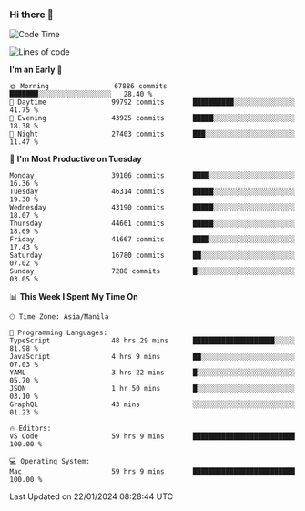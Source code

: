 ### Hi there 👋

<!--START_SECTION:waka-->
![Code Time](http://img.shields.io/badge/Code%20Time-4%2C772%20hrs%2033%20mins-blue)

![Lines of code](https://img.shields.io/badge/From%20Hello%20World%20I%27ve%20Written-108.4%20million%20lines%20of%20code-blue)

**I'm an Early 🐤** 

```text
🌞 Morning                67886 commits       ███████░░░░░░░░░░░░░░░░░░   28.40 % 
🌆 Daytime                99792 commits       ██████████░░░░░░░░░░░░░░░   41.75 % 
🌃 Evening                43925 commits       █████░░░░░░░░░░░░░░░░░░░░   18.38 % 
🌙 Night                  27403 commits       ███░░░░░░░░░░░░░░░░░░░░░░   11.47 % 
```
📅 **I'm Most Productive on Tuesday** 

```text
Monday                   39106 commits       ████░░░░░░░░░░░░░░░░░░░░░   16.36 % 
Tuesday                  46314 commits       █████░░░░░░░░░░░░░░░░░░░░   19.38 % 
Wednesday                43190 commits       █████░░░░░░░░░░░░░░░░░░░░   18.07 % 
Thursday                 44661 commits       █████░░░░░░░░░░░░░░░░░░░░   18.69 % 
Friday                   41667 commits       ████░░░░░░░░░░░░░░░░░░░░░   17.43 % 
Saturday                 16780 commits       ██░░░░░░░░░░░░░░░░░░░░░░░   07.02 % 
Sunday                   7288 commits        █░░░░░░░░░░░░░░░░░░░░░░░░   03.05 % 
```


📊 **This Week I Spent My Time On** 

```text
🕑︎ Time Zone: Asia/Manila

💬 Programming Languages: 
TypeScript               48 hrs 29 mins      ████████████████████░░░░░   81.98 % 
JavaScript               4 hrs 9 mins        ██░░░░░░░░░░░░░░░░░░░░░░░   07.03 % 
YAML                     3 hrs 22 mins       █░░░░░░░░░░░░░░░░░░░░░░░░   05.70 % 
JSON                     1 hr 50 mins        █░░░░░░░░░░░░░░░░░░░░░░░░   03.10 % 
GraphQL                  43 mins             ░░░░░░░░░░░░░░░░░░░░░░░░░   01.23 % 

🔥 Editors: 
VS Code                  59 hrs 9 mins       █████████████████████████   100.00 % 

💻 Operating System: 
Mac                      59 hrs 9 mins       █████████████████████████   100.00 % 
```


 Last Updated on 22/01/2024 08:28:44 UTC
<!--END_SECTION:waka-->


<!--
**rad182/rad182** is a ✨ _special_ ✨ repository because its `README.md` (this file) appears on your GitHub profile.

Here are some ideas to get you started:

- 🔭 I’m currently working on ...
- 🌱 I’m currently learning ...
- 👯 I’m looking to collaborate on ...
- 🤔 I’m looking for help with ...
- 💬 Ask me about ...
- 📫 How to reach me: ...
- 😄 Pronouns: ...
- ⚡ Fun fact: ...
-->
